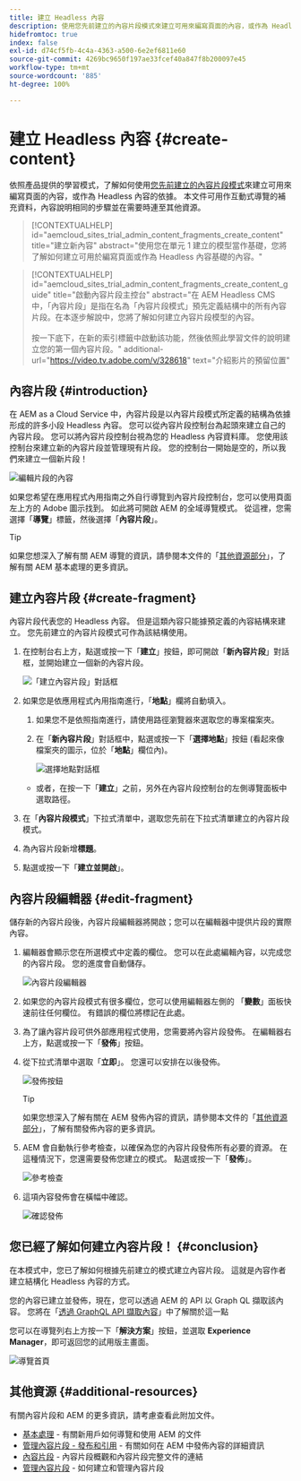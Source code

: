 ```yaml
---
title: 建立 Headless 內容
description: 使用您先前建立的內容片段模式來建立可用來編寫頁面的內容，或作為 Headless 內容的依據。
hidefromtoc: true
index: false
exl-id: d74cf5fb-4c4a-4363-a500-6e2ef6811e60
source-git-commit: 4269bc9650f197ae33fcef40a847f8b200097e45
workflow-type: tm+mt
source-wordcount: '885'
ht-degree: 100%

---
```


# 建立 Headless 內容 {#create-content}

依照產品提供的學習模式，了解如何使用[您先前建立的內容片段模式](content-structure.md)來建立可用來編寫頁面的內容，或作為 Headless 內容的依據。 本文件可用作互動式導覽的補充資料，內容說明相同的步驟並在需要時連至其他資源。

>[!CONTEXTUALHELP]
>id="aemcloud_sites_trial_admin_content_fragments_create_content"
>title="建立新內容"
>abstract="使用您在單元 1 建立的模型當作基礎，您將了解如何建立可用於編寫頁面或作為 Headless 內容基礎的內容。"

>[!CONTEXTUALHELP]
>id="aemcloud_sites_trial_admin_content_fragments_create_content_guide"
>title="啟動內容片段主控台"
>abstract="在 AEM Headless CMS 中，「內容片段」是指在名為「內容片段模式」預先定義結構中的所有內容片段。在本逐步解說中，您將了解如何建立內容片段模型的內容。<br><br>按一下底下，在新的索引標籤中啟動該功能，然後依照此學習文件的說明建立您的第一個內容片段。"
>additional-url="https://video.tv.adobe.com/v/328618" text="介紹影片的預留位置"

## 內容片段 {#introduction}

在 AEM as a Cloud Service 中，內容片段是以內容片段模式所定義的結構為依據形成的許多小段 Headless 內容。 您可以從內容片段控制台為起頭來建立自己的內容片段。 您可以將內容片段控制台視為您的 Headless 內容資料庫。 您使用該控制台來建立新的內容片段並管理現有片段。 您的控制台一開始是空的，所以我們來建立一個新片段！

![編輯片段的內容](assets/create-content/content-fragment-console.png)

如果您希望在應用程式內用指南之外自行導覽到內容片段控制台，您可以使用頁面左上方的 Adobe 圖示找到。 如此將可開啟 AEM 的全域導覽模式。 從這裡，您需選擇「**導覽**」標籤，然後選擇「**內容片段**」。

>[!TIP]
>
>如果您想深入了解有關 AEM 導覽的資訊，請參閱本文件的「[其他資源部分](#additional-resources)」，了解有關 AEM 基本處理的更多資訊。

## 建立內容片段 {#create-fragment}

內容片段代表您的 Headless 內容。 但是這類內容只能據預定義的內容結構來建立。 您先前建立的內容片段模式可作為該結構使用。

1. 在控制台右上方，點選或按一下「**建立**」按鈕，即可開啟「**新內容片段**」對話框，並開始建立一個新的內容片段。

   ![「建立內容片段」對話框](assets/create-content/create-content-fragment.png)

1. 如果您是依應用程式內用指南進行，「**地點**」欄將自動填入。

   1. 如果您不是依照指南進行，請使用路徑瀏覽器來選取您的專案檔案夾。

   1. 在「**新內容片段**」對話框中，點選或按一下「**選擇地點**」按鈕 (看起來像檔案夾的圖示，位於「**地點**」欄位內)。

      ![選擇地點對話框](assets/create-content/choose-location.png)
   * 或者，在按一下「**建立**」之前，另外在內容片段控制台的左側導覽面板中選取路徑。


1. 在「**內容片段模式**」下拉式清單中，選取您先前在下拉式清單建立的內容片段模式。

1. 為內容片段新增&#x200B;**標題**。

1. 點選或按一下「**建立並開啟**」。

## 內容片段編輯器 {#edit-fragment}

儲存新的內容片段後，內容片段編輯器將開啟；您可以在編輯器中提供片段的實際內容。

1. 編輯器會顯示您在所選模式中定義的欄位。 您可以在此處編輯內容，以完成您的內容片段。 您的進度會自動儲存。

   ![內容片段編輯器](assets/create-content/content-fragment-editor.png)

1. 如果您的內容片段模式有很多欄位，您可以使用編輯器左側的 「**變數**」面板快速前往任何欄位。 有錯誤的欄位將標記在此處。

1. 為了讓內容片段可供外部應用程式使用，您需要將內容片段發佈。 在編輯器右上方，點選或按一下「**發佈**」按鈕。

1. 從下拉式清單中選取「**立即**」。 您還可以安排在以後發佈。

   ![發佈按鈕](assets/create-content/publish.png)

   >[!TIP]
   >
   >如果您想深入了解有關在 AEM 發佈內容的資訊，請參閱本文件的「[其他資源部分](#additional-resources)」，了解有關發佈內容的更多資訊。

1. AEM 會自動執行參考檢查，以確保為您的內容片段發佈所有必要的資源。 在這種情況下，您還需要發佈您建立的模式。 點選或按一下「**發佈**」。

   ![參考檢查](assets/create-content/references.png)

1. 這項內容發佈會在橫幅中確認。

   ![確認發佈](assets/create-content/publish-confirm.png)

## 您已經了解如何建立內容片段！ {#conclusion}

在本模式中，您已了解如何根據先前建立的模式建立內容片段。 這就是內容作者建立結構化 Headless 內容的方式。

您的內容已建立並發佈，現在，您可以透過 AEM 的 API 以 Graph QL 擷取該內容。 您將在「[透過 GraphQL API 擷取內容](extract-content.md)」中了解關於這一點

您可以在導覽列右上方按一下「**解決方案**」按鈕，並選取 **Experience Manager**，即可返回您的試用版主畫面。

![導覽首頁](assets/create-content/home.png)

## 其他資源 {#additional-resources}

有關內容片段和 AEM 的更多資訊，請考慮查看此附加文件。

* [基本處理](/help/sites-cloud/authoring/getting-started/basic-handling.md) - 有關新用戶如何導覽和使用 AEM 的文件
* [管理內容片段 - 發布和引用](/help/assets/content-fragments/content-fragments-managing.md#publishing-and-referencing-a-fragment) - 有關如何在 AEM 中發佈內容的詳細資訊
* [內容片段](/help/assets/content-fragments/content-fragments.md) - 內容片段概觀和內容片段完整文件的連結
* [管理內容片段](/help/assets/content-fragments/content-fragments-managing.md) - 如何建立和管理內容片段
